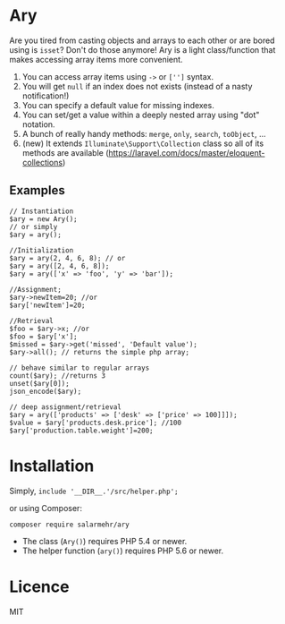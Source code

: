 Ary 
===

Are you tired from casting objects and arrays to each other or are bored using is `isset`? Don't do those anymore! 
Ary is a light class/function that makes accessing array items more convenient.   

1. You can access array items using `->` or `['']` syntax.
2. You will get `null` if an index does not exists (instead of a nasty notification!)
3. You can specify a default value for missing indexes.
4. You can set/get a value within a deeply nested array using "dot" notation.
5. A bunch of really handy methods: `merge`, `only`, `search`, `toObject`, ... 
6. (new) It extends `Illuminate\Support\Collection` class so all of its methods are available (https://laravel.com/docs/master/eloquent-collections)

Examples
--------
~~~~~
// Instantiation
$ary = new Ary();
// or simply
$ary = ary();

//Initialization
$ary = ary(2, 4, 6, 8); // or
$ary = ary([2, 4, 6, 8]); 
$ary = ary(['x' => 'foo', 'y' => 'bar']);

//Assignment;
$ary->newItem=20; //or
$ary['newItem']=20;

//Retrieval
$foo = $ary->x; //or
$foo = $ary['x'];
$missed = $ary->get('missed', 'Default value');
$ary->all(); // returns the simple php array;

// behave similar to regular arrays
count($ary); //returns 3
unset($ary[0]); 
json_encode($ary);

// deep assignment/retrieval
$ary = ary(['products' => ['desk' => ['price' => 100]]]);
$value = $ary['products.desk.price']; //100
$ary['production.table.weight']=200; 

~~~~~~

Installation
============
Simply, `include '__DIR__.'/src/helper.php';`

or using Composer:
    
    composer require salarmehr/ary
    
* The class (`Ary()`) requires PHP 5.4 or newer.
* The helper function (`ary()`) requires PHP 5.6 or newer. 
    
Licence
=======
MIT
